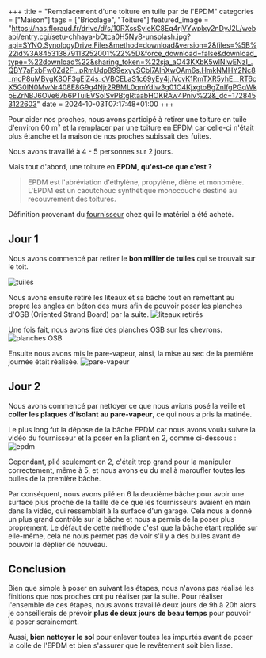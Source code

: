 +++
title = "Remplacement d'une toiture en tuile par de l'EPDM"
categories = ["Maison"]
tags = ["Bricolage", "Toiture"]
featured_image = "https://nas.floraud.fr/drive/d/s/10RXssSyleKC8Eg4rjVYwplxy2nDyJ2L/webapi/entry.cgi/setu-chhaya-bOtca0H5Ny8-unsplash.jpg?api=SYNO.SynologyDrive.Files&method=download&version=2&files=%5B%22id%3A845313879113252001%22%5D&force_download=false&download_type=%22download%22&sharing_token=%22sja_aO43KXbK5wlNlwENzI_.QBY7aFxbFw0Zd2F...pRmUdp899exyySCbl7AlhXwOAm6s.HmkNMHY2Nc8_mcP8uMBvgK8OF3gEiZ4s_cVBCELaS1c69yEy4j.iVcvK1RmTXR5yhE__RT6cX5G0IN0MwNr408E8G9g4Njr2RBML0qmYdIw3g01O4KjxgtoBgZnIfgPGqWkpEZrNBJ6OVe67b6PTuiEVSoISvPBtgRtaabHOKRAw4Pniv%22&_dc=1728453122603"
date = 2024-10-03T07:17:48+01:00
+++

Pour aider nos proches, nous avons participé à retirer une toiture en tuile d'environ 60 m² et la remplacer par une toiture en EPDM car celle-ci n'était plus étanche et la maison de nos proches subissait des fuites.

<!--more-->

Nous avons travaillé à 4 - 5 personnes sur 2 jours.

Mais tout d'abord, une toiture en **EPDM**, **qu'est-ce que c'est ?**

> EPDM est l'abréviation d'éthylène, propylène, diène et monomère. L'EPDM est un caoutchouc synthétique monocouche destiné au recouvrement des toitures.

Définition provenant du [fournisseur](https://www.tridex-epdm.be/fr/produits/quest-ce-que-epdm) chez qui le matériel a été acheté.

## Jour 1

Nous avons commencé par retirer le **bon millier de tuiles** qui se trouvait sur le toit.

![tuiles](https://nas.floraud.fr/drive/d/s/10TAbXIJHcH9is5wIe1p0hYvAwvWCCxe/webapi/entry.cgi/20240928_123430.jpg_compressed.JPEG?api=SYNO.SynologyDrive.Files&method=download&version=2&files=%5B%22id%3A845668577188034354%22%5D&force_download=false&download_type=%22download%22&sharing_token=%22cR34u30bkypISAbDANSRTFPbw_i8jv76roZsHY9Qs0g2fiOEkA_eR3G92G.GCoATRZ1jE3H8swdhoYrIgwJ131h_NRRNI1zMqjjPOvvRuuJlhAu.b0dviOQMbYLrct3FGJ94EiUhRgzUwTRvVWE212tWQnvA5JLJzn7.lOlEcfqQO5_yFOsXgZKxL6o_z8kxRcd5htcD9MPxgHbOtHfjCWdVo5oekiqDyRwIQDTKpIBvN.A07Xwz3zkx%22&_dc=1728622237997)

Nous avons ensuite retiré les liteaux et sa bâche tout en remettant au propre les angles en béton des murs afin de pouvoir poser les planches d'OSB (Oriented Strand Board) par la suite.
![liteaux retirés](https://nas.floraud.fr/drive/d/s/10TAxpY9AIEEHPw7i7z2rtaX8oDV5Oh3/webapi/entry.cgi/20240928_141327.jpg_compressed.JPEG?api=SYNO.SynologyDrive.Files&method=download&version=2&files=%5B%22id%3A845669843517618123%22%5D&force_download=false&download_type=%22download%22&sharing_token=%22UNLKd5KMVLnddl.MGe3Elej5UTHPkE1PtbZYe7p0CFGsq5O5IgtouOhScqqSb_22KAH6Dz2rxYy0gU.G8AtTOP6zYmyY8CiGUn3NWtbF6jveKNlcZgF0w6WMLp2L5pTBCbN_d5YW_AKSAm0cEhbtzZfjM4hMKLCy9RzMgHc5TckEHhJHduf8QeTaLqFeCOHJN3scLQn33nQu7Luhb1NutNnmomQsy73KYYM9XS9REyh2lV9O1mnD26kx%22&_dc=1728622843250)

Une fois fait, nous avons fixé des planches OSB sur les chevrons.
![planches OSB](https://nas.floraud.fr/drive/d/s/10TAxoF6gejDwUGDLdndiALPBVcJShyv/webapi/entry.cgi/20240928_180504.jpg_compressed.JPEG?api=SYNO.SynologyDrive.Files&method=download&version=2&files=%5B%22id%3A845669842320144326%22%5D&force_download=false&download_type=%22download%22&sharing_token=%22v.kW_UmbjRtF7C89npgiKIr5BrORUv3LaSscTUy1wUi7I0hMpc4L42tTvAINZqSfuWQ.zPT.M1.1sJVYzL0YFQ6Cf2xpjfoEkIbgo9yeKlQNeX8UAecOfF4yeXBywd4ylC.E3GQUi57jw72RQgi04UFaAMre1coZKiw.eI6h3OPuUzNCzj_XtImooaKhSsbNG7Cw0DKCT46EpTATs4B7nzv4ndE5AnWl3b3ipfCbO45DdBxf5cDxAKc.%22&_dc=1728622899992)

Ensuite nous avons mis le pare-vapeur, ainsi, la mise au sec de la première journée était réalisée.
![pare-vapeur](https://nas.floraud.fr/drive/d/s/10TAxnV7faCYeYDsJpMGxPQfiyAcVJwH/webapi/entry.cgi/20240929_105418.jpg_compressed.JPEG?api=SYNO.SynologyDrive.Files&method=download&version=2&files=%5B%22id%3A845669841640667073%22%5D&force_download=false&download_type=%22download%22&sharing_token=%22ss9QOEkNIBw.u90.WtA7LxpP9zicm22yfyBjdhm4833bTKc27syKiPEW94kA8zXPnspDSU0m_Lspx65CVug3ZasDfJu7E.xS0mooOXV5K94Pz25b4QQQ2Gon_lRuo54SSKZNbI70_HGXWpFhsjdRxrPbSW7VHFxO0fubrVd.Yv486LVsWOWvd1dGBj.NTlVqdRXZ9oGhrKx_9snZvb8QAKcIIxxd.EQDr_fFXmx2b3Jli8J8lITlNitO%22&_dc=1728622940850)

## Jour 2
Nous avons commencé par nettoyer ce que nous avions posé la veille et **coller les plaques d'isolant au pare-vapeur**, ce qui nous a pris la matinée.

Le plus long fut la dépose de la bâche EPDM car nous avons voulu suivre la vidéo du fournisseur et la poser en la pliant en 2, comme ci-dessous :
![epdm](https://nas.floraud.fr/drive/d/s/10TAxmWnuRPuHTtiYyiCOGrgRrO6LGGb/webapi/entry.cgi/20240929_165251.jpg_compressed.JPEG?api=SYNO.SynologyDrive.Files&method=download&version=2&files=%5B%22id%3A845669840749377468%22%5D&force_download=false&download_type=%22download%22&sharing_token=%22sQmb8TJ5EPmB62C4Be7pbwKUPHmAJRo794UXzlSANl8L5uqdeQs_czwc6E34Ao4jdKQfhElbrSJed6tUdvxcx6g3z2p16uM_Eo0KUN1OLnyKG9UMTLZwqBxKBiai7..SsqsWlMLRk5BttLgWw0mMgcsqsFO_etPbku2dKZYK5AyLWcGPQ3nqkse_iBDhWhmCTi9hpn8cNAydoL3A38fvDhNdOZ4IXnNN2rn3jkH1IK228WHTjyFip00N%22&_dc=1728622987387)
 
Cependant, plié seulement en 2, c'était trop grand pour la manipuler correctement, même à 5, et nous avons eu du mal à maroufler toutes les bulles de la première bâche.

Par conséquent, nous avons plié en 6 la deuxième bâche pour avoir une surface plus proche de la taille de ce que les fournisseurs avaient en main dans la vidéo, qui ressemblait à la surface d'un garage. Cela nous a donné un plus grand contrôle sur la bâche et nous a permis de la poser plus proprement. Le défaut de cette méthode c'est que la bâche étant repliée sur elle-même, cela ne nous permet pas de voir s'il y a des bulles avant de pouvoir la déplier de nouveau.

## Conclusion
Bien que simple à poser en suivant les étapes, nous n'avons pas réalisé les finitions que nos proches ont pu réaliser par la suite. Pour réaliser l'ensemble de ces étapes, nous avons travaillé deux jours de 9h à 20h alors je conseillerais de prévoir **plus de deux jours de beau temps** pour pouvoir la poser serainement.

Aussi, **bien nettoyer le sol** pour enlever toutes les impurtés avant de poser la colle de l'EPDM et bien s'assurer que le revêtement soit bien lisse.